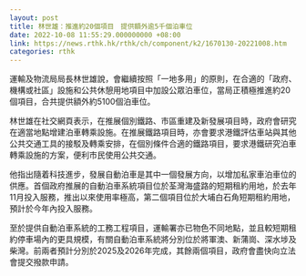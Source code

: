 ```yaml
---
layout: post
title: 林世雄：推進約20個項目　提供額外逾5千個泊車位
date: 2022-10-08 11:55:29.000000000 +08:00
link: https://news.rthk.hk/rthk/ch/component/k2/1670130-20221008.htm
categories: rthk
---
```


運輸及物流局局長林世雄說，會繼續按照「一地多用」的原則，在合適的「政府、機構或社區」設施和公共休憩用地項目中加設公眾泊車位，當局正積極推進約20個項目，合共提供額外約5100個泊車位。

林世雄在社交網頁表示，在推展個別鐵路、市區重建及新發展項目時，政府會研究在適當地點增建泊車轉乘設施。在推展鐵路項目時，亦會要求港鐵評估車站與其他公共交通工具的接駁及轉乘安排，在個別條件合適的鐵路項目，要求港鐵研究泊車轉乘設施的方案，便利市民使用公共交通。

他指出隨着科技進步，發展自動泊車是其中一個發展方向，以增加私家車泊車位的供應。首個政府推展的自動泊車系統項目位於荃灣海盛路的短期租約用地，於去年11月投入服務，推出以來使用率極高，第二個項目位於大埔白石角短期租約用地，預計於今年內投入服務。

至於提供自動泊車系統的工務工程項目，運輸署亦已物色不同地點，並且較短期租約停車場內的更具規模，有關自動泊車系統將分別位於將軍澳、新蒲崗、深水埗及柴灣。前兩者預計分別於2025及2026年完成，其餘兩個項目，政府會盡快向立法會提交撥款申請。
